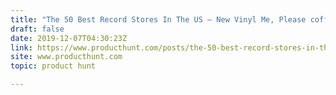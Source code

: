 ```yaml
---
title: "The 50 Best Record Stores In The US — New Vinyl Me, Please coffee table book"
draft: false
date: 2019-12-07T04:30:23Z
link: https://www.producthunt.com/posts/the-50-best-record-stores-in-the-us?utm_medium=RSS&utm_source=hune
site: www.producthunt.com
topic: product hunt  

---
```

